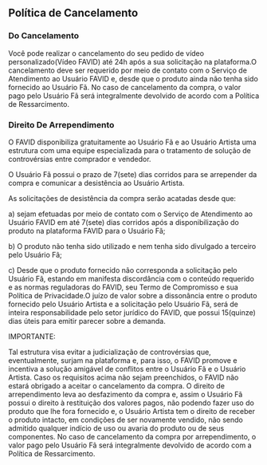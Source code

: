 ## Política de Cancelamento

### Do Cancelamento

Você pode realizar o cancelamento do seu pedido de vídeo personalizado(Vídeo FAVID) até 24h após a sua solicitação na plataforma.O cancelamento deve ser requerido por meio de contato com o Serviço de Atendimento ao Usuário FAVID e, desde que o produto ainda não tenha sido fornecido ao Usuário Fã. No caso de cancelamento da compra, o valor pago pelo Usuário Fã será integralmente devolvido de acordo com a Política de Ressarcimento.

### Direito De Arrependimento

O FAVID disponibiliza gratuitamente ao Usuário Fã e ao Usuário Artista uma estrutura com uma equipe especializada para o tratamento de solução de controvérsias entre comprador e vendedor.

O Usuário Fã possui o prazo de 7(sete) dias corridos para se arrepender da compra e comunicar a desistência ao Usuário Artista.

As solicitações de desistência da compra serão acatadas desde que:

a) sejam efetuadas por meio de contato com o Serviço de Atendimento ao Usuário FAVID em até 7(sete) dias corridos após a disponibilização do produto na plataforma FAVID para o Usuário Fã;

b) O produto não tenha sido utilizado e nem tenha sido divulgado a terceiro pelo Usuário Fã;

c) Desde que o produto fornecido não corresponda a solicitação pelo Usuário Fã, estando em manifesta discordância com o conteúdo requerido e as normas reguladoras do FAVID, seu Termo de Compromisso e sua Política de Privacidade.O juízo de valor sobre a dissonância entre o produto fornecido pelo Usuário Artista e a solicitação pelo Usuário Fã, será de inteira responsabilidade pelo setor jurídico do FAVID, que possui 15(quinze) dias úteis para emitir parecer sobre a demanda.

IMPORTANTE:

Tal estrutura visa evitar a judicialização de controvérsias que, eventualmente, surjam na plataforma e, para isso, o FAVID promove e incentiva a solução amigável de conflitos entre o Usuário Fã e o Usuário Artista.
Caso os requisitos acima não sejam preenchidos, o FAVID não estará obrigado a aceitar o cancelamento da compra.
O direito de arrependimento leva ao desfazimento da compra e, assim o Usuário Fã possui o direito à restituição dos valores pagos, não podendo fazer uso do produto que lhe fora fornecido e, o Usuário Artista tem o direito de receber o produto intacto, em condições de ser novamente vendido, não sendo admitido qualquer indício de uso ou avaria do produto ou de seus componentes.
No caso de cancelamento da compra por arrependimento, o valor pago pelo Usuário Fã será integralmente devolvido de acordo com a Política de Ressarcimento.
